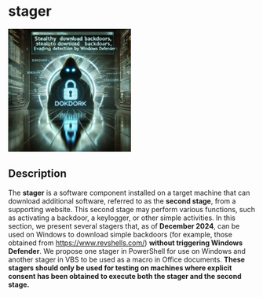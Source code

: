 # stager
<img src="https://github.com/dokDork/stager/raw/main/images/stager.png" width="250" height="250">  

## Description
The **stager** is a software component installed on a target machine that can download additional software, referred to as the **second stage**, from a supporting website. 
This second stage may perform various functions, such as activating a backdoor, a keylogger, or other simple activities.
In this section, we present several stagers that, as of **December 2024**, can be used on Windows to download simple backdoors (for example, those obtained from https://www.revshells.com/) **without triggering Windows Defender**.
We propose one stager in PowerShell for use on Windows and another stager in VBS to be used as a macro in Office documents.
**These stagers should only be used for testing on machines where explicit consent has been obtained to execute both the stager and the second stage.**

